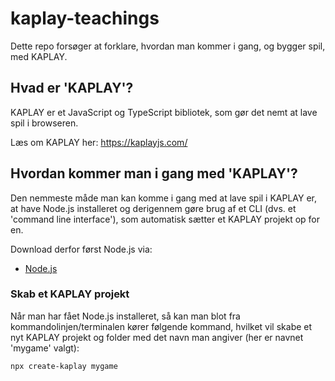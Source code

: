 # kaplay-teachings

Dette repo forsøger at forklare, hvordan man kommer i gang, og bygger spil, med KAPLAY.

## Hvad er 'KAPLAY'?

KAPLAY er et JavaScript og TypeScript bibliotek, som gør det nemt at lave spil i browseren.

Læs om KAPLAY her: https://kaplayjs.com/

## Hvordan kommer man i gang med 'KAPLAY'?
Den nemmeste måde man kan komme i gang med at lave spil i KAPLAY er, at have Node.js installeret og derigennem gøre brug af et CLI (dvs. et 'command line interface'), som automatisk sætter et KAPLAY projekt op for en.

Download derfor først Node.js via:
- [Node.js](https://nodejs.org/en)

### Skab et KAPLAY projekt
Når man har fået Node.js installeret, så kan man blot fra kommandolinjen/terminalen kører følgende kommand, hvilket vil skabe et nyt KAPLAY projekt og folder med det navn man angiver (her er navnet 'mygame' valgt):

```bash
npx create-kaplay mygame
```

